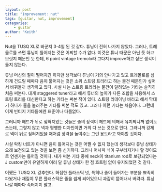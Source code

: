 ```yaml
---
layout: post
title: "Improvement: nut"
tags: [guitar, nut, improvement]
categories:
    - guitar
author: "Keith"
---
```


Nut을 TUSQ XL로 바꾼지 3-4일 된 것 같다. 튜닝이 전혀 나가지 않았다. 그러나, 트레몰로를 쓰면 튜닝이 틀어지는 것은 어찌할 수가 없다. 이것은 튜너 때문은 아닌 듯 하고 브릿지 때문인 듯 한데, 6 point vintage tremolo라 그다지 improve하고 싶은 생각이 들지 않는다. 

튜닝 머신의 질이 떨어지긴 하지만 생각보다 튜닝이 거의 안나가고 있고 트레몰로를 심하게 건드릴 때마다 음이 툴어지는 것은 소위 스트링 트리라고 하는 물건 때문인가 싶어서 바꿔볼까 생각하고 있다. 사실 나는 스트링 트리라는 물건이 달려있는 기타는 솔직히 처음 써본다. 대개 staggered tuner라고 해서 튜너의 높이가 다른 조합을 사용해서 스트링 트리를 대신한다고 하는 기타는 써본 적이 있다. 스트링 리테이닝 바라고 해서 막대기 하나가 줄을 눌러주는 기타를 써본 적도 있고. 그러나 이런 기타는 처음이다. 그런데 이게 빈티지 기타들에겐 표준이나 다름없다. 

그러니까 헤드가 뒤로 젖혀져있는 것들은 줄의 장력이 헤드에 의해서 유지되니까 없이도 쓰는데, 그렇지 않고 넥과 평행한 디자인이면 거의 다 쓰는 것으로 안다. 그러니까 강제로 넥이 뒤로 젖혀져있을 때처럼 장력을 높여주는 그런 용도라고 봐야할 것이다. 

사실 락킹 너트가 아니면 음이 틀어지는 것은 어쩔 수 없지 했는데 생각보다 튜닝 상태가 오래 보전되고 있는 것을 보면 좀 신기하다. 그러나 어차피 넥이 구부러지거나 할 것이므로 언젠가는 틀어질 것이다. 내가 써본 기타 중에 neck이 titanium rod로 보강되었다는 J custom만이 유일하게 여러 달 튜닝 상태가 한 점 흐트럼 없이 유지되었던 것 같다.

어쨌든 TUSQ XL 강추한다. 허접한 플라스틱 넛, 특히나 줄이 들어가는 부분을 뾰족히 파놨거나 재질이 무른 플래스틱은 줄을 씹게 되어있으니 과감히 뜯어내서 버려라. 튜닝 나갈 때마다 속터지지 말고. 